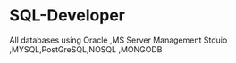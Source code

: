 # SQL-Developer
All databases using Oracle ,MS Server Management Stduio ,MYSQL,PostGreSQL,NOSQL ,MONGODB

